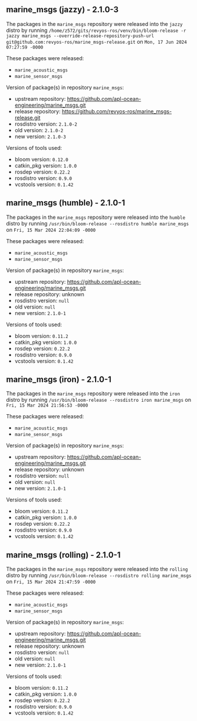 ## marine_msgs (jazzy) - 2.1.0-3

The packages in the `marine_msgs` repository were released into the `jazzy` distro by running `/home/z572/gits/revyos-ros/venv/bin/bloom-release -r jazzy marine_msgs --override-release-repository-push-url git@github.com:revyos-ros/marine_msgs-release.git` on `Mon, 17 Jun 2024 07:27:59 -0000`

These packages were released:
- `marine_acoustic_msgs`
- `marine_sensor_msgs`

Version of package(s) in repository `marine_msgs`:

- upstream repository: https://github.com/apl-ocean-engineering/marine_msgs.git
- release repository: https://github.com/revyos-ros/marine_msgs-release.git
- rosdistro version: `2.1.0-2`
- old version: `2.1.0-2`
- new version: `2.1.0-3`

Versions of tools used:

- bloom version: `0.12.0`
- catkin_pkg version: `1.0.0`
- rosdep version: `0.22.2`
- rosdistro version: `0.9.0`
- vcstools version: `0.1.42`


## marine_msgs (humble) - 2.1.0-1

The packages in the `marine_msgs` repository were released into the `humble` distro by running `/usr/bin/bloom-release --rosdistro humble marine_msgs` on `Fri, 15 Mar 2024 22:04:09 -0000`

These packages were released:
- `marine_acoustic_msgs`
- `marine_sensor_msgs`

Version of package(s) in repository `marine_msgs`:

- upstream repository: https://github.com/apl-ocean-engineering/marine_msgs.git
- release repository: unknown
- rosdistro version: `null`
- old version: `null`
- new version: `2.1.0-1`

Versions of tools used:

- bloom version: `0.11.2`
- catkin_pkg version: `1.0.0`
- rosdep version: `0.22.2`
- rosdistro version: `0.9.0`
- vcstools version: `0.1.42`


## marine_msgs (iron) - 2.1.0-1

The packages in the `marine_msgs` repository were released into the `iron` distro by running `/usr/bin/bloom-release --rosdistro iron marine_msgs` on `Fri, 15 Mar 2024 21:56:53 -0000`

These packages were released:
- `marine_acoustic_msgs`
- `marine_sensor_msgs`

Version of package(s) in repository `marine_msgs`:

- upstream repository: https://github.com/apl-ocean-engineering/marine_msgs.git
- release repository: unknown
- rosdistro version: `null`
- old version: `null`
- new version: `2.1.0-1`

Versions of tools used:

- bloom version: `0.11.2`
- catkin_pkg version: `1.0.0`
- rosdep version: `0.22.2`
- rosdistro version: `0.9.0`
- vcstools version: `0.1.42`


## marine_msgs (rolling) - 2.1.0-1

The packages in the `marine_msgs` repository were released into the `rolling` distro by running `/usr/bin/bloom-release --rosdistro rolling marine_msgs` on `Fri, 15 Mar 2024 21:47:59 -0000`

These packages were released:
- `marine_acoustic_msgs`
- `marine_sensor_msgs`

Version of package(s) in repository `marine_msgs`:

- upstream repository: https://github.com/apl-ocean-engineering/marine_msgs.git
- release repository: unknown
- rosdistro version: `null`
- old version: `null`
- new version: `2.1.0-1`

Versions of tools used:

- bloom version: `0.11.2`
- catkin_pkg version: `1.0.0`
- rosdep version: `0.22.2`
- rosdistro version: `0.9.0`
- vcstools version: `0.1.42`


